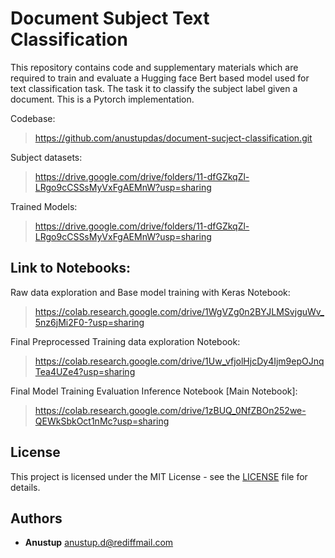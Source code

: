 # Document Subject Text Classification

This repository contains code and supplementary materials which are required to train and evaluate a Hugging face Bert based model
used for text classification task. The task it to classify the subject label given a document.
This is a Pytorch implementation.

Codebase:
>  https://github.com/anustupdas/document-sucject-classification.git


Subject datasets:
>  https://drive.google.com/drive/folders/11-dfGZkqZl-LRgo9cCSSsMyVxFgAEMnW?usp=sharing 

Trained Models:
>  https://drive.google.com/drive/folders/11-dfGZkqZl-LRgo9cCSSsMyVxFgAEMnW?usp=sharing 




## Link to Notebooks:


Raw data exploration and Base model training with Keras Notebook:
> https://colab.research.google.com/drive/1WgVZg0n2BYJLMSvjguWv_5nz6jMi2F0-?usp=sharing


Final Preprocessed Training data exploration Notebook:
> https://colab.research.google.com/drive/1Uw_vfjolHjcDy4Ijm9epOJnqTea4UZe4?usp=sharing


Final Model Training Evaluation Inference Notebook [Main Notebook]:
> https://colab.research.google.com/drive/1zBUQ_0NfZBOn252we-QEWkSbkOct1nMc?usp=sharing

## License

This project is licensed under the MIT License - see the [LICENSE](/LICENSE.txt) file for details.

## Authors
* **Anustup** anustup.d@rediffmail.com


